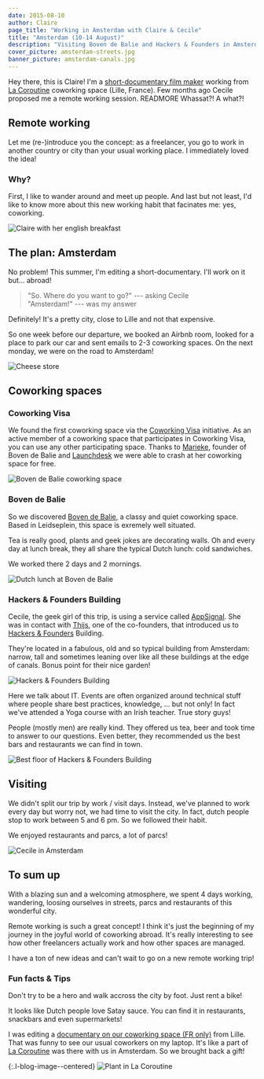 ```yaml
---
date: 2015-08-10
author: Claire
page_title: "Working in Amsterdam with Claire & Cecile"
title: "Amsterdam (10-14 August)"
description: "Visiting Boven de Balie and Hackers & Founders in Amsterdam with Claire & Cecile"
cover_picture: amsterdam-streets.jpg
banner_picture: amsterdam-canals.jpg
---
```


Hey there, this is Claire! I'm a [short-documentary film maker](http://www.lesfilmsdesdeuxmains.com/) working from [La Coroutine](http://lacoroutine.org/) coworking space (Lille, France).
Few months ago Cecile proposed me a remote working session.
READMORE
Whassat?! A what?!

## Remote working

Let me (re-)introduce you the concept: as a freelancer, you go to work in another country or city than your usual working place.
I immediately loved the idea!

### Why?

First, I like to wander around and meet up people. And last but not least, I'd like to know more about this new working habit that facinates me: yes, coworking.

![Claire with her english breakfast](/assets/images/blog/articles/2015-08-10-amsterdam/claire-english-breakfast.jpg)

## The plan: Amsterdam

No problem! This summer, I'm editing a short-documentary. I'll work on it but... abroad!

> "So. Where do you want to go?"
> --- asking Cecile <br>
> "Amsterdam!"
> --- was my answer

Definitely! It's a pretty city, close to Lille and not that expensive.

So one week before our departure, we booked an Airbnb room, looked for a place to park our car and sent emails to 2-3 coworking spaces.
On the next monday, we were on the road to Amsterdam!

![Cheese store](/assets/images/blog/articles/2015-08-10-amsterdam/amsterdam-gouda.jpg)

## Coworking spaces

### Coworking Visa

We found the first coworking space via the [Coworking Visa](http://www.coworkingvisamap.com/) initiative. As an active member of a coworking space that participates in Coworking Visa, you can use any other participating space. Thanks to [Marieke](https://twitter.com/schoutsen), founder of Boven de Balie and [Launchdesk](http://www.launchdesk.nl/en/) we were able to crash at her coworking space for free.

![Boven de Balie coworking space](/assets/images/blog/articles/2015-08-10-amsterdam/boven-de-balie.jpg)

### Boven de Balie

So we discovered [Boven de Balie](http://www.bovendebalie.nl/), a classy and quiet coworking space.
Based in Leidseplein, this space is exremely well situated.

Tea is really good, plants and geek jokes are decorating walls.
Oh and every day at lunch break, they all share the typical Dutch lunch: cold sandwiches.

We worked there 2 days and 2 mornings.

![Dutch lunch at Boven de Balie](/assets/images/blog/articles/2015-08-10-amsterdam/dutch-lunch.jpg)

### Hackers & Founders Building

Cecile, the geek girl of this trip, is using a service called [AppSignal](http://appsignal.com/). She was in contact with [Thijs](https://twitter.com/thijsc), one of the co-founders, that introduced us to [Hackers & Founders](http://hackersandfounders.nl/) Building.

They're located in a fabulous, old and so typical building from Amsterdam: narrow, tall and sometimes leaning over like all these buildings at the edge of canals. Bonus point for their nice garden!

![Hackers & Founders Building](/assets/images/blog/articles/2015-08-10-amsterdam/hackers-and-founders.jpg)

Here we talk about IT. Events are often organized around technical stuff where people share best practices, knowledge, ... but not only! In fact we've attended a Yoga course with an Irish teacher. True story guys!

People (mostly men) are really kind. They offered us tea, beer and took time to answer to our questions. Even better, they recommended us the best bars and restaurants we can find in town.

![Best floor of Hackers & Founders Building](/assets/images/blog/articles/2015-08-10-amsterdam/hackers-and-founders-open-space.jpg)

## Visiting

We didn't split our trip by work / visit days. Instead, we've planned to work every day but worry not, we had time to visit the city. In fact, dutch people stop to work between 5 and 6 pm. So we followed their habit.

We enjoyed restaurants and parcs, a lot of parcs!

![Cecile in Amsterdam](/assets/images/blog/articles/2015-08-10-amsterdam/cecile-i-amsterdam.jpg)

## To sum up

With a blazing sun and a welcoming atmosphere, we spent 4 days working, wandering, loosing ourselves in streets, parcs and restaurants of this wonderful city.

Remote working is such a great concept! I think it's just the beginning of my journey in the joyful world of coworking abroad.
It's really interesting to see how other freelancers actually work and how other spaces are managed.

I have a ton of new ideas and can't wait to go on a new remote working trip!

### Fun facts & Tips

Don't try to be a hero and walk accross the city by foot. Just rent a bike!

It looks like Dutch people love Satay sauce. You can find it in restaurants, snackbars and even supermarkets!

I was editing a [documentary on our coworking space (FR only)](http://www.lesfilmsdesdeuxmains.com/2015/06/02/travailler-en-micro-osmose-le-financement-participatif/) from Lille. That was funny to see our usual coworkers on my laptop. It's like a part of [La Coroutine](https://www.flickr.com/photos/61299367@N05/) was there with us in Amsterdam. So we brought back a gift!

{:.l-blog-image--centered}
![Plant in La Coroutine](/assets/images/blog/articles/2015-08-10-amsterdam/la-coroutine-plant.jpg)
